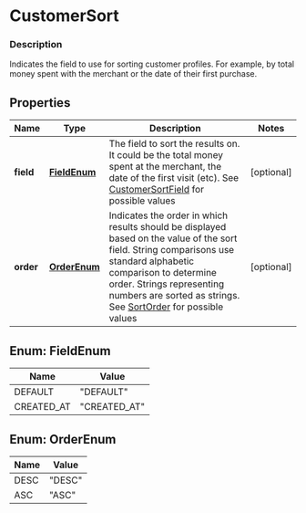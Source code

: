 
# CustomerSort

### Description

Indicates the field to use for sorting customer profiles. For example, by total money spent with the merchant or the date of their first purchase.

## Properties
Name | Type | Description | Notes
------------ | ------------- | ------------- | -------------
**field** | [**FieldEnum**](#FieldEnum) | The field to sort the results on. It could be the total money spent at the merchant, the date of the first visit (etc). See [CustomerSortField](#type-customersortfield) for possible values |  [optional]
**order** | [**OrderEnum**](#OrderEnum) | Indicates the order in which results should be displayed based on the value of the sort field. String comparisons use standard alphabetic comparison to determine order. Strings representing numbers are sorted as strings. See [SortOrder](#type-sortorder) for possible values |  [optional]


<a name="FieldEnum"></a>
## Enum: FieldEnum
Name | Value
---- | -----
DEFAULT | &quot;DEFAULT&quot;
CREATED_AT | &quot;CREATED_AT&quot;


<a name="OrderEnum"></a>
## Enum: OrderEnum
Name | Value
---- | -----
DESC | &quot;DESC&quot;
ASC | &quot;ASC&quot;



